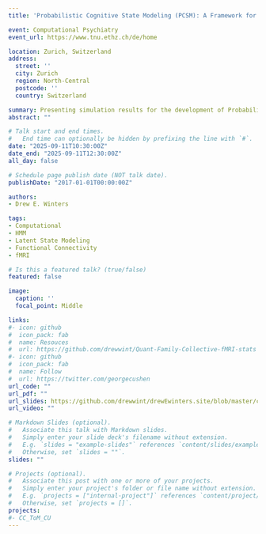 ```yaml
---
title: 'Probabilistic Cognitive State Modeling (PCSM): A Framework for Quantifying Information Processing in fMRI'

event: Computational Psychiatry 
event_url: https://www.tnu.ethz.ch/de/home

location: Zurich, Switzerland
address:
  street: ''
  city: Zurich
  region: North-Central 
  postcode: ''
  country: Switzerland

summary: Presenting simulation results for the development of Probabilistic Cognitive State Modeling (PCSM), a computational method leveraging fMRI data to infer information processing states dynamically. 
abstract: ""

# Talk start and end times.
#   End time can optionally be hidden by prefixing the line with `#`.
date: "2025-09-11T10:30:00Z"
date_end: "2025-09-11T12:30:00Z"
all_day: false

# Schedule page publish date (NOT talk date).
publishDate: "2017-01-01T00:00:00Z"

authors: 
- Drew E. Winters

tags: 
- Computational
- HMM
- Latent State Modeling
- Functional Connectivity
- fMRI

# Is this a featured talk? (true/false)
featured: false

image:
  caption: ''
  focal_point: Middle

links:
#- icon: github
#  icon_pack: fab
#  name: Resouces
#  url: https://github.com/drewwint/Quant-Family-Collective-fMRI-stats
#- icon: github
#  icon_pack: fab
#  name: Follow
#  url: https://twitter.com/georgecushen
url_code: ""
url_pdf: ""
url_slides: https://github.com/drewwint/drewEwinters.site/blob/master/content/event/2025_zurich_comp_psych/DWinters_CPC-Zurich-2025_poster_Final.png
url_video: ""

# Markdown Slides (optional).
#   Associate this talk with Markdown slides.
#   Simply enter your slide deck's filename without extension.
#   E.g. `slides = "example-slides"` references `content/slides/example-slides.md`.
#   Otherwise, set `slides = ""`.
slides: ""

# Projects (optional).
#   Associate this post with one or more of your projects.
#   Simply enter your project's folder or file name without extension.
#   E.g. `projects = ["internal-project"]` references `content/project/deep-learning/index.md`.
#   Otherwise, set `projects = []`.
projects:
#- CC_ToM_CU
---
```

